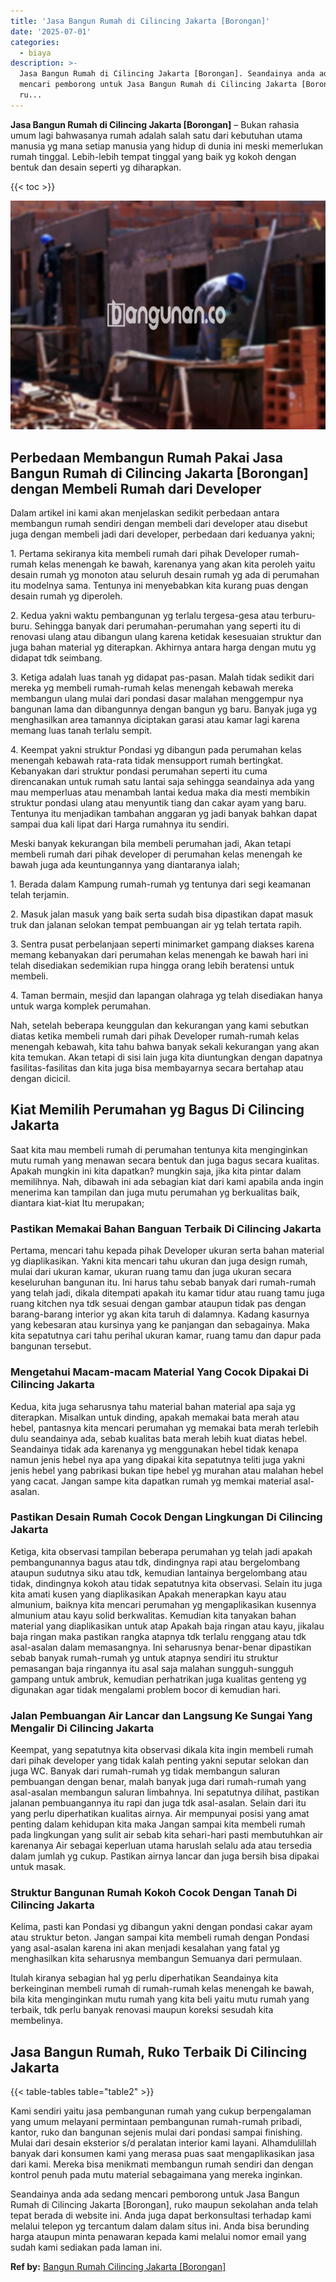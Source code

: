 ```yaml
---
title: 'Jasa Bangun Rumah di Cilincing Jakarta [Borongan]'
date: '2025-07-01'
categories:
  - biaya
description: >-
  Jasa Bangun Rumah di Cilincing Jakarta [Borongan]. Seandainya anda ada sedang
  mencari pemborong untuk Jasa Bangun Rumah di Cilincing Jakarta [Borongan],
  ru...
---
```


**Jasa Bangun Rumah di Cilincing Jakarta \[Borongan\]** – Bukan rahasia umum lagi bahwasanya rumah adalah salah satu dari kebutuhan utama manusia yg mana setiap manusia yang hidup di dunia ini meski memerlukan rumah tinggal. Lebih-lebih tempat tinggal yang baik yg kokoh dengan bentuk dan desain seperti yg diharapkan.

{{< toc >}}

![Jasa Bangun Rumah di Cilincing Jakarta [Borongan]](/images/borong-bangunan-38.png)

## Perbedaan Membangun Rumah Pakai Jasa Bangun Rumah di Cilincing Jakarta \[Borongan\] dengan Membeli Rumah dari Developer

Dalam artikel ini kami akan menjelaskan sedikit perbedaan antara membangun rumah sendiri dengan membeli dari developer atau disebut juga dengan membeli jadi dari developer, perbedaan dari keduanya yakni;

1\. Pertama sekiranya kita membeli rumah dari pihak Developer rumah-rumah kelas menengah ke bawah, karenanya yang akan kita peroleh yaitu desain rumah yg monoton atau seluruh desain rumah yg ada di perumahan itu modelnya sama. Tentunya ini menyebabkan kita kurang puas dengan desain rumah yg diperoleh.

2\. Kedua yakni waktu pembangunan yg terlalu tergesa-gesa atau terburu-buru. Sehingga banyak dari perumahan-perumahan yang seperti itu di renovasi ulang atau dibangun ulang karena ketidak kesesuaian struktur dan juga bahan material yg diterapkan. Akhirnya antara harga dengan mutu yg didapat tdk seimbang.

3\. Ketiga adalah luas tanah yg didapat pas-pasan. Malah tidak sedikit dari mereka yg membeli rumah-rumah kelas menengah kebawah mereka membangun ulang mulai dari pondasi dasar malahan menggempur nya bangunan lama dan dibangunnya dengan bangun yg baru. Banyak juga yg menghasilkan area tamannya diciptakan garasi atau kamar lagi karena memang luas tanah terlalu sempit.

4\. Keempat yakni struktur Pondasi yg dibangun pada perumahan kelas menengah kebawah rata-rata tidak mensupport rumah bertingkat. Kebanyakan dari struktur pondasi perumahan seperti itu cuma direncanakan untuk rumah satu lantai saja sehingga seandainya ada yang mau memperluas atau menambah lantai kedua maka dia mesti membikin struktur pondasi ulang atau menyuntik tiang dan cakar ayam yang baru. Tentunya itu menjadikan tambahan anggaran yg jadi banyak bahkan dapat sampai dua kali lipat dari Harga rumahnya itu sendiri.

Meski banyak kekurangan bila membeli perumahan jadi, Akan tetapi membeli rumah dari pihak developer di perumahan kelas menengah ke bawah juga ada keuntungannya yang diantaranya ialah;

1\. Berada dalam Kampung rumah-rumah yg tentunya dari segi keamanan telah terjamin.

2\. Masuk jalan masuk yang baik serta sudah bisa dipastikan dapat masuk truk dan jalanan selokan tempat pembuangan air yg telah tertata rapih.

3\. Sentra pusat perbelanjaan seperti minimarket gampang diakses karena memang kebanyakan dari perumahan kelas menengah ke bawah hari ini telah disediakan sedemikian rupa hingga orang lebih beratensi untuk membeli.

4\. Taman bermain, mesjid dan lapangan olahraga yg telah disediakan hanya untuk warga komplek perumahan.

Nah, setelah beberapa keunggulan dan kekurangan yang kami sebutkan diatas ketika membeli rumah dari pihak Developer rumah-rumah kelas menengah kebawah, kita tahu bahwa banyak sekali kekurangan yang akan kita temukan. Akan tetapi di sisi lain juga kita diuntungkan dengan dapatnya fasilitas-fasilitas dan kita juga bisa membayarnya secara bertahap atau dengan dicicil.

## Kiat Memilih Perumahan yg Bagus Di Cilincing Jakarta

Saat kita mau membeli rumah di perumahan tentunya kita menginginkan mutu rumah yang menawan secara bentuk dan juga bagus secara kualitas. Apakah mungkin ini kita dapatkan? mungkin saja, jika kita pintar dalam memilihnya. Nah, dibawah ini ada sebagian kiat dari kami apabila anda ingin menerima kan tampilan dan juga mutu perumahan yg berkualitas baik, diantara kiat-kiat Itu merupakan;

### Pastikan Memakai Bahan Banguan Terbaik Di Cilincing Jakarta

Pertama, mencari tahu kepada pihak Developer ukuran serta bahan material yg diaplikasikan. Yakni kita mencari tahu ukuran dan juga design rumah, mulai dari ukuran kamar, ukuran ruang tamu dan juga ukuran secara keseluruhan bangunan itu. Ini harus tahu sebab banyak dari rumah-rumah yang telah jadi, dikala ditempati apakah itu kamar tidur atau ruang tamu juga ruang kitchen nya tdk sesuai dengan gambar ataupun tidak pas dengan barang-barang interior yg akan kita taruh di dalamnya. Kadang kasurnya yang kebesaran atau kursinya yang ke panjangan dan sebagainya. Maka kita sepatutnya cari tahu perihal ukuran kamar, ruang tamu dan dapur pada bangunan tersebut.

### Mengetahui Macam-macam Material Yang Cocok Dipakai Di Cilincing Jakarta

Kedua, kita juga seharusnya tahu material bahan material apa saja yg diterapkan. Misalkan untuk dinding, apakah memakai bata merah atau hebel, pantasnya kita mencari perumahan yg memakai bata merah terlebih dulu seandainya ada, sebab kualitas bata merah lebih kuat diatas hebel. Seandainya tidak ada karenanya yg menggunakan hebel tidak kenapa namun jenis hebel nya apa yang dipakai kita sepatutnya teliti juga yakni jenis hebel yang pabrikasi bukan tipe hebel yg murahan atau malahan hebel yang cacat. Jangan sampe kita dapatkan rumah yg memkai material asal-asalan.

### Pastikan Desain Rumah Cocok Dengan Lingkungan Di Cilincing Jakarta

Ketiga, kita observasi tampilan beberapa perumahan yg telah jadi apakah pembangunannya bagus atau tdk, dindingnya rapi atau bergelombang ataupun sudutnya siku atau tdk, kemudian lantainya bergelombang atau tidak, dindingnya kokoh atau tidak sepatutnya kita observasi. Selain itu juga kita amati kusen yang diaplikasikan Apakah menerapkan kayu atau almunium, baiknya kita mencari perumahan yg mengaplikasikan kusennya almunium atau kayu solid berkwalitas. Kemudian kita tanyakan bahan material yang diaplikasikan untuk atap Apakah baja ringan atau kayu, jikalau baja ringan maka pastikan rangka atapnya tdk terlalu renggang atau tdk asal-asalan dalam memasangnya. Ini seharusnya benar-benar dipastikan sebab banyak rumah-rumah yg untuk atapnya sendiri itu struktur pemasangan baja ringannya itu asal saja malahan sungguh-sungguh gampang untuk ambruk, kemudian perhatrikan juga kualitas genteng yg digunakan agar tidak mengalami problem bocor di kemudian hari.

### Jalan Pembuangan Air Lancar dan Langsung Ke Sungai Yang Mengalir Di Cilincing Jakarta

Keempat, yang sepatutnya kita observasi dikala kita ingin membeli rumah dari pihak developer yang tidak kalah penting yakni seputar selokan dan juga WC. Banyak dari rumah-rumah yg tidak membangun saluran pembuangan dengan benar, malah banyak juga dari rumah-rumah yang asal-asalan membangun saluran limbahnya. Ini sepatutnya dilihat, pastikan jalanan pembuangannya itu rapi dan juga tdk asal-asalan. Selain dari itu yang perlu diperhatikan kualitas airnya. Air mempunyai posisi yang amat penting dalam kehidupan kita maka Jangan sampai kita membeli rumah pada lingkungan yang sulit air sebab kita sehari-hari pasti membutuhkan air karenanya Air sebagai keperluan utama haruslah selalu ada atau tersedia dalam jumlah yg cukup. Pastikan airnya lancar dan juga bersih bisa dipakai untuk masak.

### Struktur Bangunan Rumah Kokoh Cocok Dengan Tanah Di Cilincing Jakarta

Kelima, pasti kan Pondasi yg dibangun yakni dengan pondasi cakar ayam atau struktur beton. Jangan sampai kita membeli rumah dengan Pondasi yang asal-asalan karena ini akan menjadi kesalahan yang fatal yg menghasilkan kita seharusnya membangun Semuanya dari permulaan.

Itulah kiranya sebagian hal yg perlu diperhatikan Seandainya kita berkeinginan membeli rumah di rumah-rumah kelas menengah ke bawah, bila kita menginginkan mutu rumah yang kita beli yaitu mutu rumah yang terbaik, tdk perlu banyak renovasi maupun koreksi sesudah kita membelinya.

## Jasa Bangun Rumah, Ruko Terbaik Di Cilincing Jakarta

{{< table-tables table="table2" >}}

Kami sendiri yaitu jasa pembangunan rumah yang cukup berpengalaman yang umum melayani permintaan pembangunan rumah-rumah pribadi, kantor, ruko dan bangunan sejenis mulai dari pondasi sampai finishing. Mulai dari desain eksterior s/d peralatan interior kami layani. Alhamdulillah banyak dari konsumen kami yang merasa puas saat mengaplikasikan jasa dari kami. Mereka bisa menikmati membangun rumah sendiri dan dengan kontrol penuh pada mutu material sebagaimana yang mereka inginkan.

Seandainya anda ada sedang mencari pemborong untuk Jasa Bangun Rumah di Cilincing Jakarta \[Borongan\], ruko maupun sekolahan anda telah tepat berada di website ini. Anda juga dapat berkonsultasi terhadap kami melalui telepon yg tercantum dalam dalam situs ini. Anda bisa berunding harga ataupun minta penawaran kepada kami melalui nomor email yang sudah kami sediakan pada laman ini.

**Ref by:** [Bangun Rumah Cilincing Jakarta [Borongan]](https://id.wikipedia.org/wiki/Bangun)
